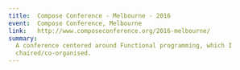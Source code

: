 ```yaml
---
title:  Compose Conference - Melbourne - 2016
event:  Compose Conference, Melbourne
link:   http://www.composeconference.org/2016-melbourne/
summary:
  A conference centered around Functional programming, which I
  chaired/co-organised.
---
```


